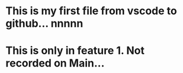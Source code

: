 # This is my first file from vscode to github...  nnnnn
#   This is only in feature 1. Not recorded on Main...
